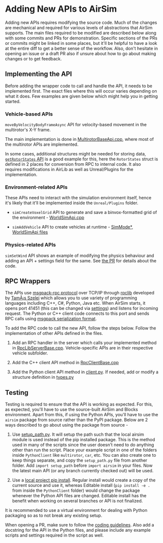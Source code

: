 # Adding New APIs to AirSim

Adding new APIs requires modifying the source code. Much of the changes are mechanical and required for various levels of abstractions that AirSim supports. The main files required to be modified are described below along with some commits and PRs for demonstration. Specific sections of the PRs or commits might be linked in some places, but it'll be helpful to have a look at the entire diff to get a better sense of the workflow. Also, don't hesitate in opening an issue or a draft PR also if unsure about how to go about making changes or to get feedback.

## Implementing the API

Before adding the wrapper code to call and handle the API, it needs to be implemented first. The exact files where this will occur varies depending on what it does. Few examples are given below which might help you in getting started.

### Vehicle-based APIs

`moveByVelocityBodyFrameAsync` API for velocity-based movement in the multirotor's X-Y frame.

The main implementation is done in [MultirotorBaseApi.cpp](https://github.com/microsoft/AirSim/pull/3169/files#diff-29ac01a05077b6e8e1f09221a113f779c952a80dc8823725eb451a9fc5d7de5f), where most of the multirotor APIs are implemented.

In some cases, additional structures might be needed for storing data, [`getRotorStates` API](https://github.com/microsoft/AirSim/pull/3242) is a good example for this, here the `RotorStates` struct is defined in 2 places for conversion from RPC to internal code. It also requires modifications in AirLib as well as Unreal/Plugins for the implementation.

### Environment-related APIs

These APIs need to interact with the simulation environment itself, hence it's likely that it'll be implemented inside the `Unreal/Plugins` folder.

- `simCreateVoxelGrid` API to generate and save a binvox-formatted grid of the environment - [WorldSimApi.cpp](https://github.com/microsoft/AirSim/pull/3209/files#diff-89d4ec9b62486b1322e5ba2dd9936b13962f9ed113ec5e35a0678846889c7e2d)

- `simAddVehicle` API to create vehicles at runtime - [SimMode*, WorldSimApi files](https://github.com/microsoft/AirSim/pull/2390/files#diff-fcc0aa1fbc74a924fccd12589295aceeea59074c94256eccba7df3ce85d3a26c)

### Physics-related APIs

`simSetWind` API shows an example of modifying the physics behaviour and adding an API + settings field for the same. See [the PR](https://github.com/microsoft/AirSim/pull/2867) for details about the code.

## RPC Wrappers

The APIs use [msgpack-rpc protocol](https://github.com/msgpack-rpc/msgpack-rpc) over TCP/IP through [rpclib](http://rpclib.net/) developed by [TamÃ¡s Szelei](https://github.com/sztomi) which allows you to use variety of programming languages including C++, C#, Python, Java etc. When AirSim starts, it opens port 41451 (this can be changed via [settings](settings.md)) and listens for incoming request. The Python or C++ client code connects to this port and sends RPC calls using [msgpack serialization format](https://msgpack.org).

To add the RPC code to call the new API, follow the steps below. Follow the implementation of other APIs defined in the files.

1. Add an RPC handler in the server which calls your implemented method in [RpcLibServerBase.cpp](https://github.com/microsoft/AirSim/blob/main/AirLib/src/api/RpcLibServerBase.cpp). Vehicle-specific APIs are in their respective vehicle subfolder.

2. Add the C++ client API method in [RpcClientBase.cpp](https://github.com/microsoft/AirSim/blob/main/AirLib/src/api/RpcLibClientBase.cpp)

3. Add the Python client API method in [client.py](https://github.com/microsoft/AirSim/blob/main/PythonClient/airsim/client.py). If needed, add or modify a structure definition in [types.py](https://github.com/microsoft/AirSim/blob/main/PythonClient/airsim/types.py)

## Testing

Testing is required to ensure that the API is working as expected. For this, as expected, you'll have to use the source-built AirSim and Blocks environment. Apart from this, if using the Python APIs, you'll have to use the `airsim` package from source rather than the PyPI package. Below are 2 ways described to go about using the package from source -

1. Use [setup_path.py](https://github.com/microsoft/AirSim/blob/main/PythonClient/multirotor/setup_path.py). It will setup the path such that the local airsim module is used instead of the pip installed package. This is the method used in many of the scripts since the user doesn't need to do anything other than run the script.
    Place your example script in one of the folders inside `PythonClient` like `multirotor`, `car`, etc. You can also create one to keep things separate, and copy the `setup_path.py` file from another folder.
    Add `import setup_path` before `import airsim` in your files. Now the latest main API (or any branch currently checked out) will be used.

2. Use a [local project pip install](https://pip.pypa.io/en/stable/cli/pip_install/#local-project-installs). Regular install would create a copy of the current source and use it, whereas Editable install (`pip install -e .` from inside the `PythonClient` folder) would change the package whenever the Python API files are changed. Editable install has the benefit when working on several branches or API is not finalized.

It is recommended to use a virtual environment for dealing with Python packaging so as to not break any existing setup.

When opening a PR, make sure to follow the [coding guidelines](coding_guidelines.md). Also add a docstring for the API in the Python files, and please include any example scripts and settings required in the script as well.
